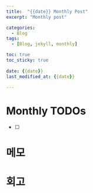 ```yaml
---
title:  "{{date}} Monthly Post"
excerpt: "Monthly post"

categories:
  - Blog
tags:
  - [Blog, jekyll, monthly]

toc: true
toc_sticky: true
 
date: {{date}}
last_modified_at: {{date}}

---
```


# Monthly TODOs

- [ ] 

# 메모

# 회고

